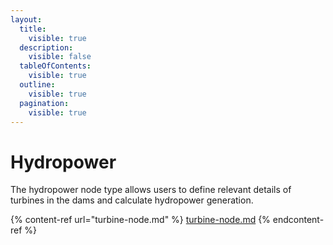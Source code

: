 ```yaml
---
layout:
  title:
    visible: true
  description:
    visible: false
  tableOfContents:
    visible: true
  outline:
    visible: true
  pagination:
    visible: true
---
```


# Hydropower

The hydropower node type allows users to define relevant details of turbines in the dams and calculate hydropower generation.

{% content-ref url="turbine-node.md" %}
[turbine-node.md](turbine-node.md)
{% endcontent-ref %}
